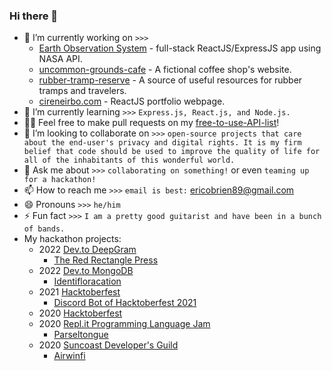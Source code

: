 ### Hi there 👋


- 🔭 I’m currently working on `>>>` 
    - [Earth Observation System](https://github.com/cireneirbo/Earth-Observation-System) - full-stack ReactJS/ExpressJS app using NASA API.
    - [uncommon-grounds-cafe](https://github.com/cireneirbo/uncommon-grounds-cafe) - A fictional coffee shop's website.
    - [rubber-tramp-reserve](https://github.com/cireneirbo/rubber-tramp-reserve) - A source of useful resources for rubber tramps and travelers.
    - [cireneirbo.com](https://github.com/cireneirbo/cireneirbo.com) - ReactJS portfolio webpage.
- 🌱 I’m currently learning `>>>` `Express.js, React.js, and Node.js.`
- 🐱‍🏍 Feel free to make pull requests on my [free-to-use-API-list](https://github.com/cireneirbo/free-to-use-API-list)!
- 👯 I’m looking to collaborate on `>>>` `open-source projects that care about the end-user's privacy and digital rights. It is my firm belief that code should be used to improve the quality of life for all of the inhabitants of this wonderful world.`
- 💬 Ask me about `>>>` `collaborating on something!` or even `teaming up for a hackathon!`
- 📫 How to reach me `>>>` `email is best:` ericobrien89@gmail.com
- 😄 Pronouns `>>>` `he/him`
- ⚡ Fun fact `>>>` `I am a pretty good guitarist and have been in a bunch of bands.`
- My hackathon projects:
    - 2022 [Dev.to DeepGram](https://developers.deepgram.com/events/dev-to-hackathon-2022/) 
        - [The Red Rectangle Press](https://github.com/cireneirbo/the-red-rectangle-press)
    - 2022 [Dev.to MongoDB](https://dev.to/devteam/announcing-the-mongodb-atlas-hackathon-on-dev-4b6m) 
        - [Identifloracation](https://github.com/cireneirbo/identi-flora-cation)
    - 2021 [Hacktoberfest](https://www.digitalocean.com/blog/hacktoberfest-is-back-2021) 
        - [Discord Bot of Hacktoberfest 2021](https://github.com/cireneirbo/discord-bot-of-hacktoberfest-2021)
    - 2020 [Hacktoberfest](https://www.digitalocean.com/blog/announcing-hacktoberfest-2020)
    - 2020 [Repl.it Programming Language Jam](https://replit.com/talk/announcements/Programming-Language-Jam-Let-the-hacking-begin/49105) 
        - [Parseltongue](https://github.com/cireneirbo/parseltongue)
    - 2020 [Suncoast Developer's Guild](https://hack.suncoast.io/) 
        - [Airwinfi](https://github.com/cireneirbo/airwinfi)
